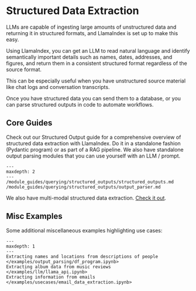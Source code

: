 # Structured Data Extraction

LLMs are capable of ingesting large amounts of unstructured data and returning it in structured formats, and LlamaIndex is set up to make this easy.

Using LlamaIndex, you can get an LLM to read natural language and identify semantically important details such as names, dates, addresses, and figures, and return them in a consistent structured format regardless of the source format.

This can be especially useful when you have unstructured source material like chat logs and conversation transcripts.

Once you have structured data you can send them to a database, or you can parse structured outputs in code to automate workflows.

## Core Guides

Check out our Structured Output guide for a comprehensive overview of structured data extraction with LlamaIndex. Do it in a standalone fashion (Pydantic program) or as part of a RAG pipeline. We also have standalone output parsing modules that you can use yourself with an LLM / prompt.

```{toctree}
---
maxdepth: 2
---
/module_guides/querying/structured_outputs/structured_outputs.md
/module_guides/querying/structured_outputs/output_parser.md
```

We also have multi-modal structured data extraction. [Check it out](multi-modal-pydantic-program).

## Misc Examples

Some additional miscellaneous examples highlighting use cases:

```{toctree}
---
maxdepth: 1
---
Extracting names and locations from descriptions of people </examples/output_parsing/df_program.ipynb>
Extracting album data from music reviews </examples/llm/llama_api.ipynb>
Extracting information from emails </examples/usecases/email_data_extraction.ipynb>
```
